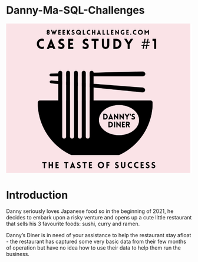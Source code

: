 # Danny-Ma-SQL-Challenges

![Logo](https://github.com/PuneetSingh14/Danny-Ma-SQL-Challenges/blob/main/Danny-Ma-SQL-Challenges%20Logo.png)

# Introduction
Danny seriously loves Japanese food so in the beginning of 2021, he decides to embark upon a risky venture and opens up a cute little restaurant that sells his 3 favourite foods: sushi, curry and ramen.

Danny’s Diner is in need of your assistance to help the restaurant stay afloat - the restaurant has captured some very basic data from their few months of operation but have no idea how to use their data to help them run the business.
